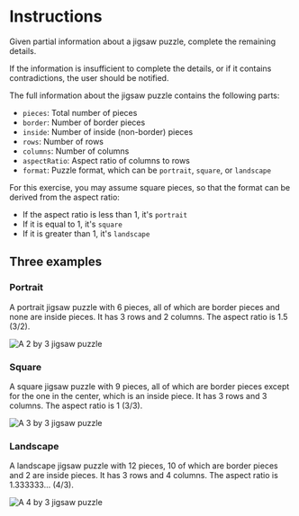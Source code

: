 # Instructions

Given partial information about a jigsaw puzzle, complete the remaining details.

If the information is insufficient to complete the details, or if it contains contradictions, the user should be notified.

The full information about the jigsaw puzzle contains the following parts:

- `pieces`: Total number of pieces
- `border`: Number of border pieces
- `inside`: Number of inside (non-border) pieces
- `rows`: Number of rows
- `columns`: Number of columns
- `aspectRatio`: Aspect ratio of columns to rows
- `format`: Puzzle format, which can be `portrait`, `square`, or `landscape`

For this exercise, you may assume square pieces, so that the format can be derived from the aspect ratio:

- If the aspect ratio is less than 1, it's `portrait`
- If it is equal to 1, it's `square`
- If it is greater than 1, it's `landscape`

## Three examples

### Portrait

A portrait jigsaw puzzle with 6 pieces, all of which are border pieces and none are inside pieces. It has 3 rows and 2 columns. The aspect ratio is 1.5 (3/2).

![A 2 by 3 jigsaw puzzle](https://assets.exercism.org/images/exercises/piecing-it-together/jigsaw-puzzle-2x3.svg)

### Square

A square jigsaw puzzle with 9 pieces, all of which are border pieces except for the one in the center, which is an inside piece. It has 3 rows and 3 columns. The aspect ratio is 1 (3/3).

![A 3 by 3 jigsaw puzzle](https://assets.exercism.org/images/exercises/piecing-it-together/jigsaw-puzzle-3x3.svg)

### Landscape

A landscape jigsaw puzzle with 12 pieces, 10 of which are border pieces and 2 are inside pieces. It has 3 rows and 4 columns. The aspect ratio is 1.333333... (4/3).

![A 4 by 3 jigsaw puzzle](https://assets.exercism.org/images/exercises/piecing-it-together/jigsaw-puzzle-4x3.svg)
